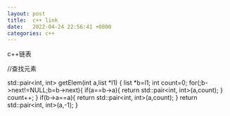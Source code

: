 ```yaml
---
layout: post
title:  c++ link
date:   2022-04-24 22:56:41 +0800
categories: c++
---
```

c++链表

//查找元素

std::pair<int, int> getElem(int a,list *l1)
{
    list *b=l1;
    int count=0;
    for(;b->next!=NULL;b=b->next){
        if(a==b->a){
            return std::pair<int, int>(a,count);
        }
        count++;
    }
    if(b->a==a){
        return std::pair<int, int>(a,count);
    }
    return std::pair<int, int>(a,-1);
}

